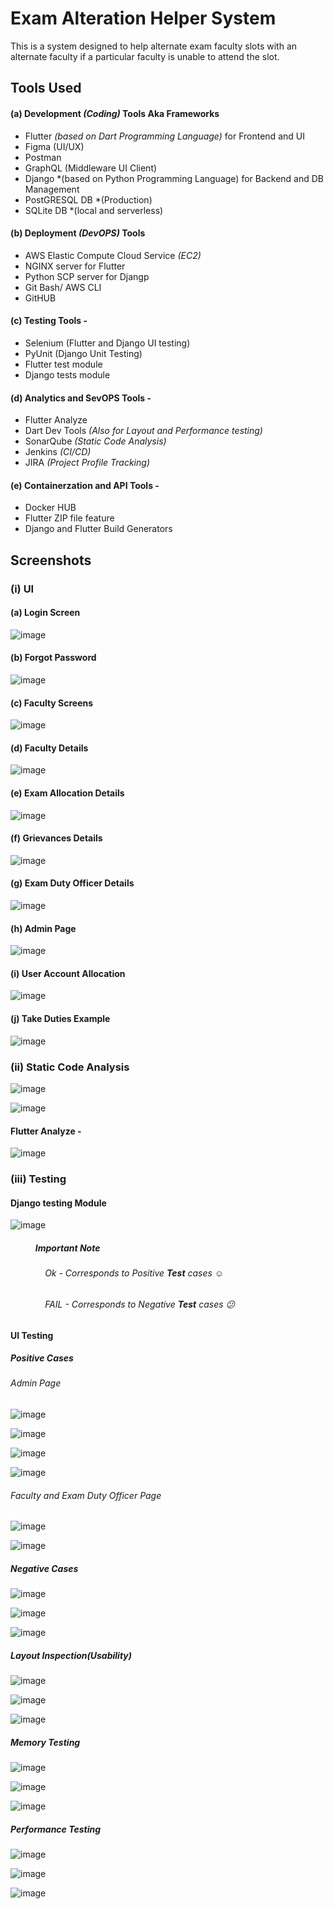 # Exam Alteration Helper System

This is a system designed to help alternate exam faculty slots with an alternate faculty if a particular faculty is unable to attend the slot.

## **Tools Used**  

#### (a) Development *(Coding)* Tools Aka Frameworks 

 - Flutter *(based on Dart Programming Language)* for Frontend and UI
 - Figma (UI/UX)
 - Postman
 - GraphQL (Middleware UI Client)
 - Django *(based on Python Programming Language) for Backend and DB Management
 - PostGRESQL DB *(Production)
 - SQLite DB *(local and serverless)
 
#### (b) Deployment *(DevOPS)* Tools

 - AWS Elastic Compute Cloud Service *(EC2)* 
 - NGINX server for Flutter
 - Python SCP server for Djangp
 - Git Bash/ AWS CLI
 - GitHUB

#### (c) Testing Tools - 
 
  - Selenium (Flutter and Django UI testing) 
  - PyUnit (Django Unit Testing)
  - Flutter test module
  - Django tests module

#### (d) Analytics and SevOPS Tools - 

 - Flutter Analyze
 - Dart Dev Tools *(Also for Layout and Performance testing)*
 - SonarQube *(Static Code Analysis)*
 - Jenkins *(CI/CD)*
 - JIRA *(Project Profile Tracking)*
 
 #### (e) Containerzation and API Tools - 
  - Docker HUB
  - Flutter ZIP file feature
  - Django and Flutter Build Generators

## **Screenshots**

### **(i) UI**

#### (a) Login Screen 

![image](https://user-images.githubusercontent.com/60535124/128604196-bad5ec3b-3509-428c-ad8d-9c792d30a55a.png)

#### (b) Forgot Password

![image](https://user-images.githubusercontent.com/60535124/128604260-0c8f4fcf-e037-4117-bccc-0ed6d7428aaa.png)

#### (c) Faculty Screens 

![image](https://user-images.githubusercontent.com/60535124/128604305-909ff31a-0b2c-4c54-b36f-2ff02123bc5f.png)

#### (d) Faculty Details

![image](https://user-images.githubusercontent.com/60535124/128607029-dcc5335c-3585-481f-8878-8ba72b61226e.png)

#### (e) Exam Allocation Details

![image](https://user-images.githubusercontent.com/60535124/128607072-4215856e-5f63-4fd7-8b55-9a59f5234b97.png)

#### (f) Grievances Details

![image](https://user-images.githubusercontent.com/60535124/128607095-e59a0fc0-2d2c-4aaf-8fa1-f2e04df96f6d.png)

#### (g) Exam Duty Officer Details

![image](https://user-images.githubusercontent.com/60535124/128607139-a60b0db6-571c-4eac-a697-2b4355e9ca40.png)

#### (h) Admin Page 

![image](https://user-images.githubusercontent.com/60535124/128607175-3290bfe4-7a17-46b9-b881-8d596d93c658.png)

#### (i) User Account Allocation

![image](https://user-images.githubusercontent.com/60535124/128607206-377b8fca-02d1-4870-b9fa-7b389727f639.png)

#### (j) Take Duties Example

![image](https://user-images.githubusercontent.com/60535124/128607229-134a9be3-2ea1-4cf8-87d0-2b901523c809.png)


### **(ii) Static Code Analysis**

![image](https://user-images.githubusercontent.com/60535124/128607347-a395af45-e653-4087-92c8-e841d599dda9.png)

![image](https://user-images.githubusercontent.com/60535124/128607368-446845be-7b93-43d4-8456-1c4f702be29b.png)

#### Flutter Analyze - 
![image](https://user-images.githubusercontent.com/60535124/128607395-8e92ebd0-128e-408a-afcc-1cc45e0678c0.png)

### **(iii) Testing**

#### **Django testing Module**

![image](https://user-images.githubusercontent.com/60535124/128607437-6ea6aa52-f3a0-4b72-9729-acd6150adbd3.png)

##### &nbsp;&nbsp;&nbsp;&nbsp;&nbsp;&nbsp;&nbsp;&nbsp;&nbsp;&nbsp;&nbsp;&nbsp;Important Note 

###### &nbsp;&nbsp;&nbsp;&nbsp;&nbsp;&nbsp;&nbsp;&nbsp;&nbsp;&nbsp;&nbsp;&nbsp;&nbsp;&nbsp;Ok - Corresponds to Positive **Test** cases :relaxed:

###### &nbsp;&nbsp;&nbsp;&nbsp;&nbsp;&nbsp;&nbsp;&nbsp;&nbsp;&nbsp;&nbsp;&nbsp;&nbsp;&nbsp;FAIL - Corresponds to Negative **Test** cases :confused:

#### **UI Testing** 

##### **Positive Cases**

###### Admin Page

![image](https://user-images.githubusercontent.com/60535124/128609582-3385af20-e146-4b17-985f-79c132284206.png)

![image](https://user-images.githubusercontent.com/60535124/128609597-fa7ebd69-b411-48da-9dbc-62849e71b561.png)

![image](https://user-images.githubusercontent.com/60535124/128609625-d636d065-3e99-43e8-8c42-10edac69b883.png)

![image](https://user-images.githubusercontent.com/60535124/128609637-058e36e0-cf83-46f8-86c1-44803517942a.png)


###### Faculty and Exam Duty Officer Page

![image](https://user-images.githubusercontent.com/60535124/128610021-7f55045f-1106-4c8f-84c4-cc71993c0546.png)

![image](https://user-images.githubusercontent.com/60535124/128610131-2b676bc9-c770-4655-9ee2-adb3c002597c.png)


##### **Negative Cases**

![image](https://user-images.githubusercontent.com/60535124/128607614-21667b32-256f-43eb-8a9d-ed834aedd8d6.png)

![image](https://user-images.githubusercontent.com/60535124/128607659-2f7bc49e-5f59-488f-be62-f19224586c8f.png)

![image](https://user-images.githubusercontent.com/60535124/128609505-75de93af-61c9-474d-8a5f-f6bbd93d0dbe.png)


#####  **Layout Inspection(Usability)**

![image](https://user-images.githubusercontent.com/60535124/128609711-159bf60c-18b7-424d-8f11-a7995974061b.png)

![image](https://user-images.githubusercontent.com/60535124/128609717-6c09eee9-8dbd-459c-a449-b47822b35141.png)

![image](https://user-images.githubusercontent.com/60535124/128609726-2fbb9552-afd6-499e-9af0-74dcd5da37c2.png)

##### **Memory Testing**

![image](https://user-images.githubusercontent.com/60535124/128609739-28a764bd-199d-486e-b91a-e71f0097e959.png)

![image](https://user-images.githubusercontent.com/60535124/128609748-73ee1bdc-4a2b-4ff9-b449-910eebee4027.png)

![image](https://user-images.githubusercontent.com/60535124/128609759-a0e581eb-9b93-45ad-a2c3-3b7f95e9e948.png)

##### **Performance Testing**

![image](https://user-images.githubusercontent.com/60535124/128609781-a5265c5c-ef15-462c-a201-3381581552a0.png)

![image](https://user-images.githubusercontent.com/60535124/128609793-93f15918-93dd-42fd-871c-20610f13c968.png)

![image](https://user-images.githubusercontent.com/60535124/128609805-a20d6bfd-7f9b-4486-9318-35f5bc61deba.png)













